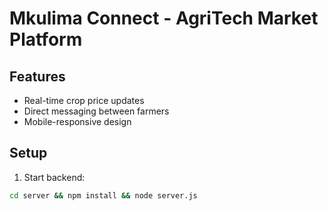 # Mkulima Connect - AgriTech Market Platform

## Features
- Real-time crop price updates
- Direct messaging between farmers
- Mobile-responsive design

## Setup
1. Start backend:
```bash
cd server && npm install && node server.js

